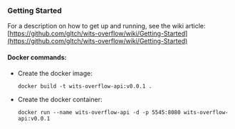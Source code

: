 ### Getting Started

For a description on how to get up and running, see the wiki article:
[https://github.com/gltch/wits-overflow/wiki/Getting-Started](https://github.com/gltch/wits-overflow/wiki/Getting-Started)

#### Docker commands:

- Create the docker image: 

    ``docker build -t wits-overflow-api:v0.0.1 .``

- Create the docker container: 

    ``docker run --name wits-overflow-api -d -p 5545:8080 wits-overflow-api:v0.0.1``